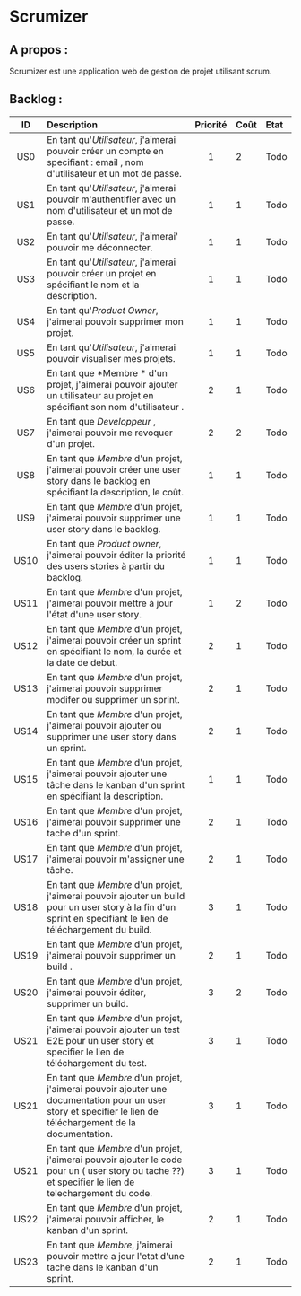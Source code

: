 Scrumizer
=========

A propos :
----------
Scrumizer est une application web de gestion de projet utilisant scrum.

Backlog :
---------

|ID |Description|Priorité|Coût|Etat|
|:-:|:----------|:------:|:---|:---|
|US0|En tant qu'*Utilisateur*, j'aimerai pouvoir créer un compte en specifiant : email , nom d'utilisateur et un mot de passe.|1|2|Todo|
|US1|En tant qu'*Utilisateur*, j'aimerai pouvoir m'authentifier avec un nom d'utilisateur et un mot de passe.|1|1|Todo|
|US2|En tant qu'*Utilisateur*, j'aimerai' pouvoir me déconnecter.|1|1|Todo|
|US3|En tant qu'*Utilisateur*, j'aimerai pouvoir créer un projet en spécifiant le nom et la description.|1|1|Todo|
|US4|En tant qu'*Product Owner*, j'aimerai pouvoir supprimer mon projet.|1|1|Todo|
|US5|En tant qu'*Utilisateur*, j'aimerai pouvoir visualiser mes projets.|1|1|Todo|
|US6|En tant que *Membre * d'un projet, j'aimerai pouvoir ajouter un utilisateur au projet en spécifiant son nom d'utilisateur .|2|1|Todo|
|US7|En tant que *Developpeur* , j'aimerai pouvoir me revoquer d'un projet.|2|2|Todo|
|US8|En tant que *Membre* d'un projet, j'aimerai pouvoir créer une user story dans le backlog en spécifiant la description, le coût.|1|1|Todo|
|US9|En tant que *Membre* d'un projet, j'aimerai pouvoir supprimer une user story dans le backlog.|1|1|Todo|
|US10|En tant que *Product owner*, j'aimerai pouvoir éditer la priorité des users stories à partir du backlog.|1|1|Todo|
|US11|En tant que *Membre* d'un projet, j'aimerai pouvoir mettre à jour l'état d'une user story.|1|2|Todo|
|US12|En tant que *Membre* d'un projet, j'aimerai pouvoir créer un sprint en spécifiant le nom, la durée et la date de debut.|2|1|Todo|
|US13|En tant que *Membre* d'un projet, j'aimerai pouvoir supprimer modifer ou supprimer un sprint.|2|1|Todo|
|US14|En tant que *Membre* d'un projet, j'aimerai pouvoir ajouter ou supprimer une user story dans un sprint.|2|1|Todo|
|US15|En tant que *Membre* d'un projet, j'aimerai pouvoir ajouter une tâche dans le kanban d'un sprint en spécifiant la description.|1|1|Todo|
|US16|En tant que *Membre* d'un projet, j'aimerai pouvoir supprimer une tache d'un sprint.|2|1|Todo|
|US17|En tant que *Membre* d'un projet, j'aimerai pouvoir m'assigner une tâche.|2|1|Todo|
|US18|En tant que *Membre* d'un projet, j'aimerai pouvoir ajouter un build pour un user story à la fin d'un sprint en specifiant le lien de téléchargement du build.|3|1|Todo|
|US19|En tant que *Membre* d'un projet, j'aimerai pouvoir supprimer un build .|2|1|Todo|
|US20|En tant que *Membre* d'un projet, j'aimerai pouvoir éditer, supprimer un build.|3|2|Todo|
|US21|En tant que *Membre* d'un projet, j'aimerai pouvoir ajouter un test E2E pour un user story et specifier le lien de téléchargement du test.|3|1|Todo|
|US21|En tant que *Membre* d'un projet, j'aimerai pouvoir ajouter une documentation pour un user story et specifier le lien de téléchargement de la documentation.|3|1|Todo|
|US21|En tant que *Membre* d'un projet, j'aimerai pouvoir ajouter le code pour un ( user story ou tache ??) et specifier le lien de telechargement du code.|3|1|Todo|
|US22|En tant que *Membre* d'un projet, j'aimerai pouvoir afficher,  le kanban d'un sprint.|2|1|Todo|
|US23|En tant que *Membre*, j'aimerai pouvoir mettre a jour l'etat d'une tache dans le kanban d'un sprint.|2|1|Todo|

